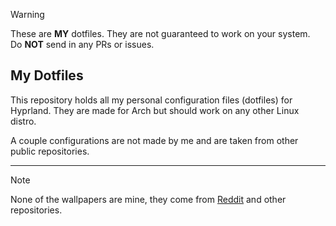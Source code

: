 > [!WARNING]
> These are **MY** dotfiles. They are not guaranteed to work on your system.  
> Do **NOT** send in any PRs or issues.

## My Dotfiles
This repository holds all my personal configuration files (dotfiles) for Hyprland. They are made for Arch but should work on any other Linux distro.

A couple configurations are not made by me and are taken from other public repositories.

---

> [!NOTE]
> None of the wallpapers are mine, they come from [Reddit](https://reddit.com/r/unixporn) and other repositories.

